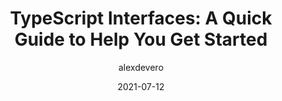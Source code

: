 ---
author: alexdevero
date: 2021-07-12
tags:
  - guides
  - typescript
target_url: https://blog.alexdevero.com/typescript-interfaces-a-quick-guide-to-help-you-get-started/
title: "TypeScript Interfaces: A Quick Guide to Help You Get Started"
---